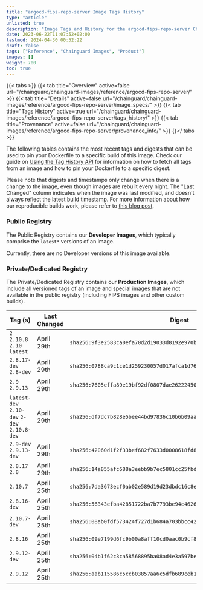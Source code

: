 ```yaml
---
title: "argocd-fips-repo-server Image Tags History"
type: "article"
unlisted: true
description: "Image Tags and History for the argocd-fips-repo-server Chainguard Image"
date: 2023-06-22T11:07:52+02:00
lastmod: 2024-04-30 00:52:22
draft: false
tags: ["Reference", "Chainguard Images", "Product"]
images: []
weight: 700
toc: true
---
```


{{< tabs >}}
{{< tab title="Overview" active=false url="/chainguard/chainguard-images/reference/argocd-fips-repo-server/" >}}
{{< tab title="Details" active=false url="/chainguard/chainguard-images/reference/argocd-fips-repo-server/image_specs/" >}}
{{< tab title="Tags History" active=true url="/chainguard/chainguard-images/reference/argocd-fips-repo-server/tags_history/" >}}
{{< tab title="Provenance" active=false url="/chainguard/chainguard-images/reference/argocd-fips-repo-server/provenance_info/" >}}
{{</ tabs >}}

The following tables contains the most recent tags and digests that can be used to pin your Dockerfile to a specific build of this image. Check our guide on [Using the Tag History API](/chainguard/chainguard-images/using-the-tag-history-api/) for information on how to fetch all tags from an image and how to pin your Dockerfile to a specific digest.

Please note that digests and timestamps only change when there is a change to the image, even though images are rebuilt every night. The "Last Changed" column indicates when the image was last modified, and doesn't always reflect the latest build timestamp. For more information about how our reproducible builds work, please refer to [this blog post](https://www.chainguard.dev/unchained/reproducing-chainguards-reproducible-image-builds).

### Public Registry
The Public Registry contains our **Developer Images**, which typically comprise the `latest*` versions of an image.

Currently, there are no Developer versions of this image available.

### Private/Dedicated Registry
The Private/Dedicated Registry contains our **Production Images**, which include all versioned tags of an image and special images that are not available in the public registry (including FIPS images and other custom builds).

| Tag (s)                                       | Last Changed | Digest                                                                    |
|-----------------------------------------------|--------------|---------------------------------------------------------------------------|
|  `2` `2.10.8` `2.10` `latest`                 | April 29th   | `sha256:9f3e2583ca0efa70d2d19033d8192e970b6d61177f8d91e318668f7a4a817fa5` |
|  `2.8.17-dev` `2.8-dev`                       | April 29th   | `sha256:0788ca9c1ce1d259230057d017afca1d765d49df54896c30edb47726b12d768a` |
|  `2.9` `2.9.13`                               | April 29th   | `sha256:7605effa89e19bf92df0807dae26222450d16bf8508ea41430d06931f83ded5f` |
|  `latest-dev` `2.10-dev` `2-dev` `2.10.8-dev` | April 29th   | `sha256:df7dc7b828e5bee44bd97836c10b6b09aaa79c962596081556d2b16c2747b56b` |
|  `2.9-dev` `2.9.13-dev`                       | April 29th   | `sha256:42060d1f2f33bef682f7633d0008618fd895dd431343715baee5af170d30b5a4` |
|  `2.8.17` `2.8`                               | April 29th   | `sha256:14a855afc688a3eebb9b7ec5801cc25fbdcca56abf130861242392a4f4f81510` |
|  `2.10.7`                                     | April 25th   | `sha256:7da3673ecf0ab02e589d19d23dbdc16c8ed23bc3949e3309e918fd77260400c4` |
|  `2.8.16-dev`                                 | April 25th   | `sha256:56343efba42851722ba7b7793be94c46260bdccc4150e45838547dc1286c3737` |
|  `2.10.7-dev`                                 | April 25th   | `sha256:08ab0fdf573424f727d1b684a703bbcc42f8f33cf1424ce8db67d69c7b8ba6f6` |
|  `2.8.16`                                     | April 25th   | `sha256:09e7199d6fc9b00a8aff10cd0aac0b9cf8c7eae4492df871dd1751ba2f95d283` |
|  `2.9.12-dev`                                 | April 25th   | `sha256:04b1f62c3ca58568895ba08ad4e3a597beeeeb9cbec5b1849213a75338630876` |
|  `2.9.12`                                     | April 25th   | `sha256:aab115586c5ccb03857aa6c5dfb689ceb198e982eb5c29deb6721f1342246137` |

